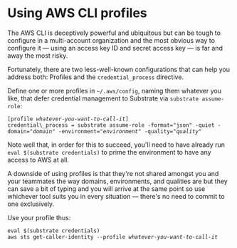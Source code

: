 # Using AWS CLI profiles

The AWS CLI is deceptively powerful and ubiquitous but can be tough to configure in a multi-account organization and the most obvious way to configure it &mdash; using an access key ID and secret access key &mdash; is far and away the most risky.

Fortunately, there are two less-well-known configurations that can help you address both: Profiles and the `credential_process` directive.

Define one or more profiles in `~/.aws/config`, naming them whatever you like, that defer credential management to Substrate via `substrate assume-role`:

<pre><code>[profile <em>whatever-you-want-to-call-it</em>]
credential\_process = substrate assume-role -format="json" -quiet -domain="<em>domain</em>" -environment="<em>environment</em>" -quality="<em>quality</em>"</code></pre>

Note well that, in order for this to succeed, you'll need to have already run `eval $(substrate credentials)` to prime the environment to have any access to AWS at all.

A downside of using profiles is that they're not shared amongst you and your teammates the way domains, environments, and qualities are but they can save a bit of typing and you will arrive at the same point so use whichever tool suits you in every situation &mdash; there's no need to commit to one exclusively.

Use your profile thus:

<pre><code>eval $(substrate credentials)
aws sts get-caller-identity --profile <em>whatever-you-want-to-call-it</em></code></pre>
